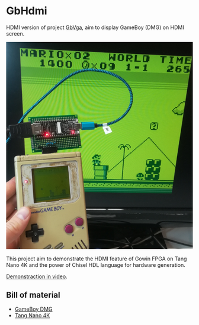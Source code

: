 GbHdmi
======

HDMI version of project [GbVga](https://github.com/Martoni/GbVga), aim to
display GameBoy (DMG) on HDMI screen.

![Mario in HDMI full screen](images/playing_mario_bros.png)

This project aim to demonstrate the HDMI feature of Gowin FPGA on Tang Nano 4K
and the power of Chisel HDL language for hardware generation.

[Demonstraction in video](https://youtu.be/-JO6fnmHNhc).

## Bill of material

* [GameBoy DMG](https://en.wikipedia.org/wiki/Game_Boy)
* [Tang Nano 4K](http://www.fabienm.eu/flf/reception-du-kit-tang-nano-4k/)
